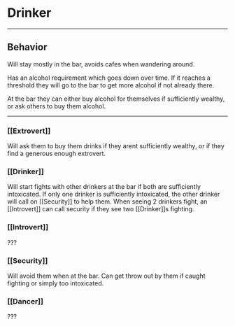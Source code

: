 # Drinker
---
## Behavior
Will stay mostly in the bar, avoids cafes when wandering around.

Has an alcohol requirement which goes down over time.
If it reaches a threshold they will go to the bar to get more alcohol if not already there.

At the bar they can either buy alcohol for themselves if sufficiently wealthy, or ask others to buy them alcohol.

---
### [[Extrovert]]
Will ask them to buy them drinks if they arent sufficiently wealthy, or if they find a generous enough extrovert.

### [[Drinker]]
Will start fights with other drinkers at the bar if both are sufficiently intoxicated.
If only one drinker is sufficiently intoxicated, the other drinker will call on [[Security]] to help them.
When seeing 2 drinkers fight, an [[Introvert]] can call security if they see two [[Drinker]]s fighting.

### [[Introvert]]
???

### [[Security]]
Will avoid them when at the bar. Can get throw out by them if caught fighting or simply too intoxicated.

### [[Dancer]]
???